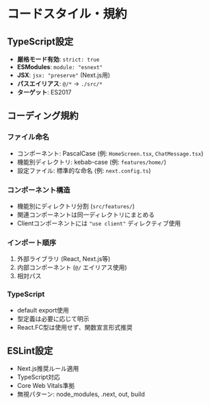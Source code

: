 # コードスタイル・規約

## TypeScript設定
- **厳格モード有効**: `strict: true`
- **ESModules**: `module: "esnext"`
- **JSX**: `jsx: "preserve"` (Next.js用)
- **パスエイリアス**: `@/*` -> `./src/*`
- **ターゲット**: ES2017

## コーディング規約
### ファイル命名
- コンポーネント: PascalCase (例: `HomeScreen.tsx`, `ChatMessage.tsx`)
- 機能別ディレクトリ: kebab-case (例: `features/home/`)
- 設定ファイル: 標準的な命名 (例: `next.config.ts`)

### コンポーネント構造
- 機能別にディレクトリ分割 (`src/features/`)
- 関連コンポーネントは同一ディレクトリにまとめる
- Clientコンポーネントには `"use client"` ディレクティブ使用

### インポート順序
1. 外部ライブラリ (React, Next.js等)
2. 内部コンポーネント (`@/` エイリアス使用)
3. 相対パス

### TypeScript
- default export使用
- 型定義は必要に応じて明示
- React.FC型は使用せず、関数宣言形式推奨

## ESLint設定
- Next.js推奨ルール適用
- TypeScript対応
- Core Web Vitals準拠
- 無視パターン: node_modules, .next, out, build